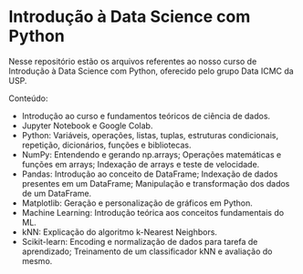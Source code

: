 # Introdução à Data Science com Python

Nesse repositório estão os arquivos referentes ao nosso curso de Introdução à Data Science com Python, oferecido pelo grupo Data ICMC da USP.

Conteúdo:
- Introdução ao curso e fundamentos teóricos de ciência de dados.	
- Jupyter Notebook e Google Colab.		
- Python:	Variáveis, operações, listas, tuplas, estruturas condicionais, repetição, dicionários, funções e bibliotecas.
- NumPy: Entendendo e gerando np.arrays; Operações matemáticas e funções em arrays; Indexação de arrays e teste de velocidade.
- Pandas: Introdução ao conceito de DataFrame; Indexação de dados presentes em um DataFrame; Manipulação e transformação dos dados de um DataFrame.
- Matplotlib:	Geração e personalização de gráficos em Python.
- Machine Learning:	Introdução teórica aos conceitos fundamentais do ML.
- kNN:	Explicação do algoritmo k-Nearest Neighbors.
- Scikit-learn:	Encoding e normalização de dados para tarefa de aprendizado; Treinamento de um classificador kNN e avaliação do mesmo.
